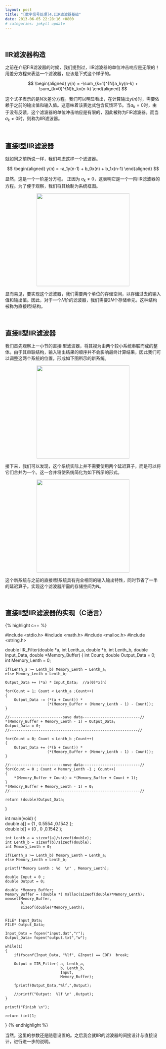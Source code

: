 ```yaml
---
layout: post
title: "[数字信号处理]4.IIR滤波器基础"
date: 2013-06-05 22:28:16 +0800
# categories: jekyll update
---
```


&nbsp;
## IIR滤波器构造
之前在介绍FIR滤波器的时候，我们提到过，IIR滤波器的单位冲击响应是无限的！用差分方程来表达一个滤波器，应该是下式这个样子的。

$$
\begin{aligned}
y(n) = -\sum_{k=1}^{N}a_ky(n-k) + \sum_{k=0}^{N}b_kx(n-k)
\end{aligned}
$$

这个式子表示的是$N$次差分方程。我们可以明显看出，在计算输出$y(n)$时，需要依赖于之前的输出值和输入值。这意味着该表达式包含反馈环节。当$a_k = 0$时，由于没有反馈，这个滤波器的单位冲击响应是有限的，因此被称为FIR滤波器。而当$a_k \neq 0$时，则称为IIR滤波器。


&nbsp;
## 直接I型IIR滤波器
就如同之前所说一样，我们考虑这样一个滤波器。

$$
\begin{aligned}
y(n) = -a_1y(n-1) + b_0x(n) + b_1x(n-1)
\end{aligned}
$$

显然，这是一个一阶差分方程。 正因为 $a_k \ne 0$，这表明它是一个一阶IIR滤波器的方程。为了便于观察，我们将其绘制为系统框图。

<div align=center><img src="{{ site.baseurl }}/assets/IIR-Filter/IIR-Filter-Sys1.jpeg" width="300"></div>

显而易见，要实现这个滤波器，我们需要两个单位的存储空间，以存储过去的输入值和输出值。因此，对于一个$N$阶的滤波器，我们需要$2N$个存储单元。这种结构被称为直接I型结构。

&nbsp;
## 直接II型IIR滤波器
我们首先观察上一小节的直接I型滤波器，将其视为由两个较小系统串联而成的整体。由于其串联结构，输入输出结果的顺序并不会影响最终计算结果，因此我们可以调整这两个系统的位置，形成如下图所示的新系统。

<div align=center><img src="{{ site.baseurl }}/assets/IIR-Filter/IIR-Filter-Sys2.jpeg" width="300"></div>


接下来，我们可以发现，这个系统实际上并不需要使用两个延迟算子，而是可以将它们合并为一个。这一合并将使系统简化为如下所示的形式。

<div align=center><img src="{{ site.baseurl }}/assets/IIR-Filter/IIR-Filter-Sys3.jpeg" width="300"></div>

这个新系统与之前的直接I型系统具有完全相同的输入输出特性，同时节省了一半的延迟算子。实现这个滤波器所需的存储空间为$N$。


&nbsp;
## 直接II型IIR滤波器的实现（C语言）

{% highlight c++ %}

#include <stdio.h>
#include <math.h>
#include <malloc.h>
#include <string.h>
 
 
double IIR_Filter(double *a, int Lenth_a,
                  double *b, int Lenth_b,
                  double Input_Data,
                  double *Memory_Buffer) 
{
    int Count;
    double Output_Data = 0; 
    int Memory_Lenth = 0;
    
    if(Lenth_a >= Lenth_b) Memory_Lenth = Lenth_a;
    else Memory_Lenth = Lenth_b;
    
    Output_Data += (*a) * Input_Data;  //a(0)*x(n)             
    
    for(Count = 1; Count < Lenth_a ;Count++)
    {
        Output_Data -= (*(a + Count)) *
                       (*(Memory_Buffer + (Memory_Lenth - 1) - Count));                                       
    } 
    
    //------------------------save data--------------------------// 
    *(Memory_Buffer + Memory_Lenth - 1) = Output_Data;
    Output_Data = 0;
    //----------------------------------------------------------// 
    
    for(Count = 0; Count < Lenth_b ;Count++)
    {    	
        Output_Data += (*(b + Count)) *
                       (*(Memory_Buffer + (Memory_Lenth - 1) - Count));      
    }
    
    //------------------------move data--------------------------// 
    for(Count = 0 ; Count < Memory_Lenth -1 ; Count++)
    {
    	*(Memory_Buffer + Count) = *(Memory_Buffer + Count + 1);
    }
    *(Memory_Buffer + Memory_Lenth - 1) = 0;
    //-----------------------------------------------------------//
 
    return (double)Output_Data; 
}
 
int main(void)
{    
    double a[] = {1   , 0.5554 ,0.1542 };   
    double b[] = {0   ,      0 ,0.1542 };	
   
    int Lenth_a = sizeof(a)/sizeof(double);
    int Lenth_b = sizeof(b)/sizeof(double);
    int Memory_Lenth = 0;
    
    if(Lenth_a >= Lenth_b) Memory_Lenth = Lenth_a;
    else Memory_Lenth = Lenth_b;
    
    printf("Memory Lenth : %d  \n" , Memory_Lenth); 
   
    double Input = 0 ;
    double Output = 0;
    
    double *Memory_Buffer;
    Memory_Buffer = (double *) malloc(sizeof(double)*Memory_Lenth);  
    memset(Memory_Buffer,
           0,
           sizeof(double)*Memory_Lenth);
    
 
    FILE* Input_Data;
    FILE* Output_Data;
     
    Input_Data = fopen("input.dat","r"); 
    Output_Data= fopen("output.txt","w"); 
    
    while(1)
    {
        if(fscanf(Input_Data, "%lf", &Input) == EOF)  break;
        
        Output = IIR_Filter( a, Lenth_a,
                             b, Lenth_b,
                             Input,
                             Memory_Buffer);
 
        fprintf(Output_Data,"%lf,",Output);
        
    	//printf("Output:  %lf \n" ,Output);
    }	
    
    printf("Finish \n");
 
    return (int)1;
}
{% endhighlight %}

当然，这里的参数还是随意设置的。之后我会就IIR的滤波器的间接设计与直接设计，进行进一步的说明。

